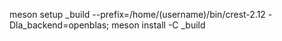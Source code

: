 meson setup _build --prefix=/home/(username)/bin/crest-2.12 -Dla_backend=openblas; meson install -C _build
